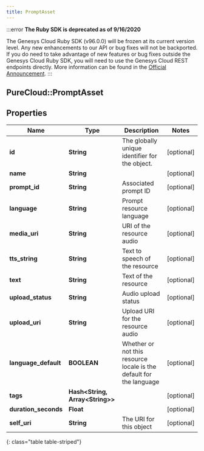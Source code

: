 ```yaml
---
title: PromptAsset
---
```


:::error
**The Ruby SDK is deprecated as of 9/16/2020**

The Genesys Cloud Ruby SDK (v96.0.0) will be frozen at its current version level. Any new enhancements to our API or bug fixes will not be backported. If you do need to take advantage of new features or bug fixes outside the Genesys Cloud Ruby SDK, you will need to use the Genesys Cloud REST endpoints directly. More information can be found in the [Official Announcement](https://developer.mypurecloud.com/forum/t/announcement-genesys-cloud-ruby-sdk-end-of-life/8850).
:::


## PureCloud::PromptAsset

## Properties

|Name | Type | Description | Notes|
|------------ | ------------- | ------------- | -------------|
| **id** | **String** | The globally unique identifier for the object. | [optional] |
| **name** | **String** |  | [optional] |
| **prompt_id** | **String** | Associated prompt ID | [optional] |
| **language** | **String** | Prompt resource language | [optional] |
| **media_uri** | **String** | URI of the resource audio | [optional] |
| **tts_string** | **String** | Text to speech of the resource | [optional] |
| **text** | **String** | Text of the resource | [optional] |
| **upload_status** | **String** | Audio upload status | [optional] |
| **upload_uri** | **String** | Upload URI for the resource audio | [optional] |
| **language_default** | **BOOLEAN** | Whether or not this resource locale is the default for the language | [optional] |
| **tags** | **Hash&lt;String, Array&lt;String&gt;&gt;** |  | [optional] |
| **duration_seconds** | **Float** |  | [optional] |
| **self_uri** | **String** | The URI for this object | [optional] |
{: class="table table-striped"}


